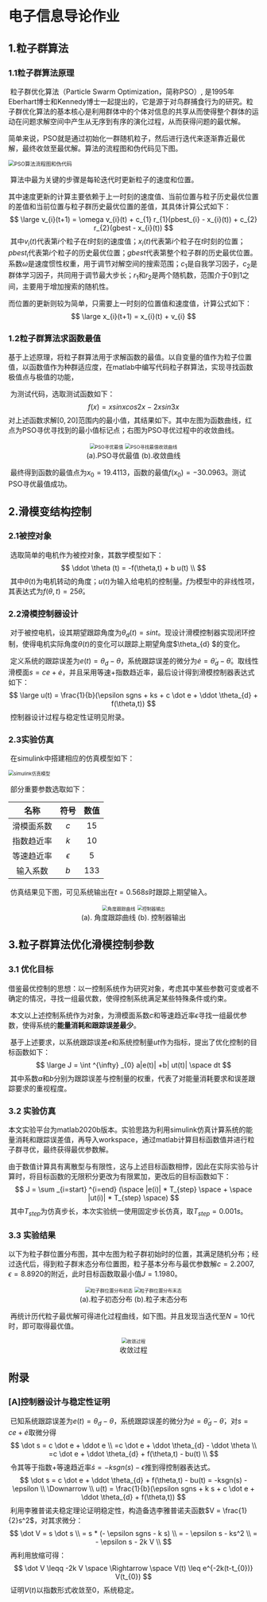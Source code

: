 # 电子信息导论作业

## 1.粒子群算法

### 1.1粒子群算法原理

​	粒子群优化算法（Particle Swarm Optimization，简称PSO）, 是1995年Eberhart博士和Kennedy博士一起提出的，它是源于对鸟群捕食行为的研究。粒子群优化算法的基本核心是利用群体中的个体对信息的共享从而使得整个群体的运动在问题求解空间中产生从无序到有序的演化过程，从而获得问题的最优解。

​	简单来说，PSO就是通过初始化一群随机粒子，然后进行迭代来逐渐靠近最优解，最终收敛至最优解。算法的流程图和伪代码见下图。

<img src="C:\Users\96919\AppData\Roaming\Typora\typora-user-images\image-20210607154956526.png" alt="PSO算法流程图和伪代码" style="zoom:75%;" />

​	算法中最为关键的步骤是每轮迭代时更新粒子的速度和位置。

​	其中速度更新的计算主要依赖于上一时刻的速度值、当前位置与粒子历史最优位置的差值和当前位置与粒子群历史最优位置的差值，其具体计算公式如下：
$$
\large
v_{i}(t+1) = \omega v_{i}(t) + c_{1} r_{1}(pbest_{i} - x_{i}(t)) + c_{2} r_{2}(gbest - x_{i}(t))
$$
​	其中$v_{i}(t)$代表第$i$个粒子在$t$时刻的速度值；$x_{i}(t)$代表第$i$个粒子在$t$时刻的位置；$pbest_{i}$代表第$i$个粒子的历史最优位置；$gbest$代表第整个粒子群的历史最优位置。系数$\omega$是速度惯性权重，用于调节对解空间的搜索范围；$c_{1}$是自我学习因子，$c_{2}$是群体学习因子，共同用于调节最大步长；$r_{1}$和$r_{2}$是两个随机数，范围介于0到1之间，主要用于增加搜索的随机性。

​	而位置的更新则较为简单，只需要上一时刻的位置值和速度值，计算公式如下：
$$
\large
x_{i}(t+1) = x_{i}(t) + v_{i}
$$

### 1.2粒子群算法求函数最值

​	基于上述原理，将粒子群算法用于求解函数的最值。以自变量的值作为粒子位置值，以函数值作为种群适应度，在matlab中编写代码粒子群算法，实现寻找函数极值点与极值的功能，

​	为测试代码，选取测试函数如下：
$$
f(x) = xsinxcos2x-2xsin3x
$$
​	对上述函数求解$[0,20]$范围内的最小值，其结果如下。其中左图为函数曲线，红点为PSO寻优寻找到的最小值标记点；右图为PSO寻优过程中的收敛曲线。

<div align=center>
	<img src="F:\课程\电子信息导论\figure\PSO寻找最值.jpg" alt="PSO寻优最值" style="zoom:67%;" />
	<img src="F:\课程\电子信息导论\figure\PSO寻找最值收敛曲线.jpg" alt="PSO寻找最值收敛曲线" style="zoom:67%;" />
    <br>(a).PSO寻优最值 (b).收敛曲线</br>
</div>

​	最终得到函数的最值点为$x_{0}=19.4113$，函数的最值$f(x_{0})=-30.0963$。测试PSO寻优最值成功。



## 2.滑模变结构控制

### 2.1被控对象

​	选取简单的电机作为被控对象，其数学模型如下：
$$
\ddot \theta (t) = -f(\theta,t) + b u(t) \\
$$
​	其中$\theta(t)$为电机转动的角度；$u(t)$为输入给电机的控制量。$f$为模型中的非线性项，其表达式为$f(\theta,t) = 25 \dot \theta$。 

### 2.2滑模控制器设计

​	对于被控电机，设其期望跟踪角度为$\theta_d (t) = sint$。现设计滑模控制器实现闭环控制，使得电机实际角度$\theta (t)$的变化可以跟踪上期望角度$\theta_{d} $的变化。

​	定义系统的跟踪误差为$e(t) = \theta_{d} - \theta$，系统跟踪误差的微分为$\dot e = \dot \theta_{d} - \dot \theta$。取线性滑模面$s=ce+\dot e$，并且采用等速+指数趋近率，最后设计得到滑模控制器表达式如下：
$$
\large
u(t) = \frac{1}{b}(\epsilon sgns + ks + c \dot e + \ddot \theta_{d} + f(\theta,t))
$$
​	控制器设计过程与稳定性证明见附录。

### 2.3实验仿真

​	在simulink中搭建相应的仿真模型如下：

<img src="F:\课程\电子信息导论\figure\simulink模型.png" alt="simulink仿真模型" style="zoom: 67%;" />

​	部分重要参数选取如下：

|    名称    |    符号    | 数值 |
| :--------: | :--------: | :--: |
| 滑模面系数 |    $c$     |  15  |
| 指数趋近率 |    $k$     |  10  |
| 等速趋近率 | $\epsilon$ |  5   |
|  输入系数  |    $b$     | 133  |

​	仿真结果见下图，可见系统输出在$t = 0.568s$时跟踪上期望输入。

<div align = center>
    <img src = "F:\课程\电子信息导论\figure\theta.jpg" alt="角度跟踪曲线" style="zoom: 67%;" />
    <img src = "F:\课程\电子信息导论\figure\ut.jpg" alt="控制器输出" style="zoom: 65%;" />
    <br>(a). 角度跟踪曲线 (b). 控制器输出</br>
</div>



## 3.粒子群算法优化滑模控制参数

### 3.1 优化目标

​	借鉴最优控制的思想：以一控制系统作为研究对象，考虑其中某些参数可变或者不确定的情况，寻找一组最优数，使得控制系统满足某些特殊条件或约束。

​	本文以上述控制系统作为对象，为滑模面系数$c$和等速趋近率$\epsilon$寻找一组最优参数，使得系统的**能量消耗和跟踪误差最少**。

​	基于上述要求，以系统跟踪误差$e$和系统控制量$ut$作为指标，提出了优化控制的目标函数如下：
$$
\large
J = \int ^{\infty} _{0} a|e(t)| +b| ut(t)| \space dt
$$
​	其中系数$a$和$b$分别为跟踪误差与控制量的权重，代表了对能量消耗要求和误差跟踪要求的重视程度。

### 3.2 实验仿真

​	本文实验平台为matlab2020b版本。实验思路为利用simulink仿真计算系统的能量消耗和跟踪误差值，再导入workspace，通过matlab计算目标函数值并进行粒子群寻优，最终获得最优参数解。

​	由于数值计算具有离散型与有限性，这与上述目标函数相悖，因此在实际实验与计算时，将目标函数的无限积分更改为有限累加，更改后的目标函数如下：
$$
J = \sum _{i=start} ^{i=end} (\space |e(i)| * T_{step} \space + \space |ut(i)| * T_{step}  \space)
$$
​	其中$T_{step}$为仿真步长，本次实验统一使用固定步长仿真，取$T_{step}=0.001s$。

### 3.3 实验结果

​	以下为粒子群位置分布图，其中左图为粒子群初始时的位置，其满足随机分布；经过迭代后，得到粒子群末态分布位置图，粒子基本分布与最优参数解$c=2.2007,\epsilon=8.8920$的附近，此时目标函数取最小值$J=1.1980$。

<div align=center>
	<img src="F:\课程\电子信息导论\figure\粒子群位置分布初态.jpg" alt="粒子群位置分布初态" style="zoom:67%;" />
	<img src="F:\课程\电子信息导论\figure\粒子群位置分布末态.jpg" alt="粒子群位置分布末态" style="zoom:67%;" />
    <br>(a).粒子初态分布 (b).粒子末态分布</br>
</div>

​	再统计历代粒子最优解可得进化过程曲线，如下图。并且发现当迭代至$N=10$代时，即可取得最优值。

<div align=center>
	<img src="F:\课程\电子信息导论\figure\收敛过程.jpg" alt="收敛过程" style="zoom:67%;" />
    <br>收敛过程</br>
</div>



## 附录

### [A]控制器设计与稳定性证明

​	已知系统跟踪误差为$e(t) = \theta_{d} - \theta$，系统跟踪误差的微分为$\dot e = \dot \theta_{d} - \dot \theta$，对$s=ce+\dot e$取微分得
$$
\dot s = c \dot e + \ddot e \\
=c \dot e + \ddot \theta_{d} - \ddot \theta \\
=c \dot e + \ddot \theta_{d} + f(\theta,t) - bu(t) \\
$$
​	令其等于指数+等速趋近率$\dot s = -ksgn(s) - \epsilon$推到得控制器表达式。
$$
\dot s = c \dot e + \ddot \theta_{d} + f(\theta,t) - bu(t) = -ksgn(s) - \epsilon \\
\Downarrow \\
u(t) = \frac{1}{b}(\epsilon sgns + k s + c \dot e + \ddot \theta_{d} + f(\theta,t))
$$
​	利用李雅普诺夫稳定理论证明稳定性，构造备选李雅普诺夫函数$V = \frac{1}{2}s^2$，对其求微分：
$$
\dot V = s \dot s \\
= s * (- \epsilon sgns - k s) \\
= - \epsilon s - ks^2 \\
= - \epsilon s - 2k V \\
$$
​	再利用放缩可得：
$$
\dot V \leqq -2k V  \space \Rightarrow \space V(t) \leq e^{-2k(t-t_{0})} V(t_{0})
$$
​	证明$V(t)$以指数形式收敛至0，系统稳定。

